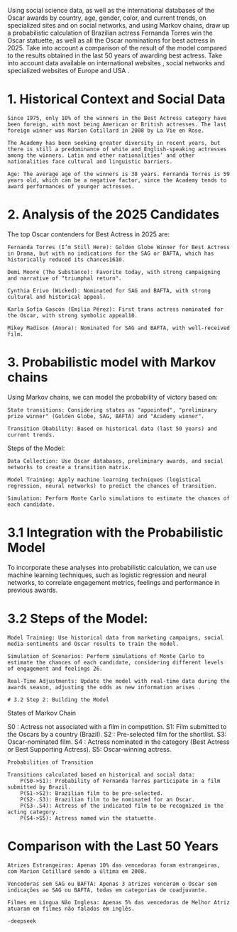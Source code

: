 Using social science data, as well as the international databases of the Oscar awards by country, age, gender, color, and current trends, on specialized sites and on social networks, and using Markov chains, draw up a probabilistic calculation of Brazilian actress Fernanda Torres win the Oscar statuette, as well as all the Oscar nominations for best actress in 2025. Take into account a comparison of the result of the model compared to the results obtained in the last 50 years of awarding best actress. Take into account data available on international websites , social networks and specialized websites of Europe and USA .

# 1. Historical Context and Social Data

    Since 1975, only 10% of the winners in the Best Actress category have been foreign, with most being American or British actresses. The last foreign winner was Marion Cotillard in 2008 by La Vie en Rose.

    The Academy has been seeking greater diversity in recent years, but there is still a predominance of white and English-speaking actresses among the winners. Latin and other nationalities’ and other nationalities face cultural and linguistic barriers.

    Age: The average age of the winners is 38 years. Fernanda Torres is 59 years old, which can be a negative factor, since the Academy tends to award performances of younger actresses.

   # 2. Analysis of the 2025 Candidates

The top Oscar contenders for Best Actress in 2025 are:

    Fernanda Torres (I’m Still Here): Golden Globe Winner for Best Actress in Drama, but with no indications for the SAG or BAFTA, which has historically reduced its chances1610.

    Demi Moore (The Substance): Favorite today, with strong campaigning and narrative of "triumphal return".

    Cynthia Erivo (Wicked): Nominated for SAG and BAFTA, with strong cultural and historical appeal.

    Karla Sofía Gascón (Emilia Pérez): First trans actress nominated for the Oscar, with strong symbolic appeal10.

    Mikey Madison (Anora): Nominated for SAG and BAFTA, with well-received film.

  # 3. Probabilistic model with Markov chains

Using Markov chains, we can model the probability of victory based on:

    State transitions: Considering states as "appointed", "preliminary prize winner" (Golden Globe, SAG, BAFTA) and "Academy winner".

    Transition Obability: Based on historical data (last 50 years) and current trends.

Steps of the Model:

    Data Collection: Use Oscar databases, preliminary awards, and social networks to create a transition matrix.

    Model Training: Apply machine learning techniques (logistical regression, neural networks) to predict the chances of transition.

    Simulation: Perform Monte Carlo simulations to estimate the chances of each candidate. 

# 3.1 Integration with the Probabilistic Model

To incorporate these analyses into probabilistic calculation, we can use machine learning techniques, such as logistic regression and neural networks, to correlate engagement metrics, feelings and performance in previous awards.

# 3.2 Steps of the Model:

    Model Training: Use historical data from marketing campaigns, social media sentiments and Oscar results to train the model.

    Simulation of Scenarios: Perform simulations of Monte Carlo to estimate the chances of each candidate, considering different levels of engagement and feelings 26.

    Real-Time Adjustments: Update the model with real-time data during the awards season, adjusting the odds as new information arises .

    # 3.2 Step 2: Building the Model
States of Markov Chain


S0 : Actress not associated with a film in competition.
S1: Film submitted to the Oscars by a country (Brazil).
S2 : Pre-selected film for the shortlist.
S3: Oscar-nominated film.
S4 : Actress nominated in the category (Best Actress or Best Supporting Actress).
S5: Oscar-winning actress.

    Probabilities of Transition

    Transitions calculated based on historical and social data:
        P(S0->S1): Probability of Fernanda Torres participate in a film submitted by Brazil.
        P(S1->S2): Brazilian film to be pre-selected.
        P(S2-.S3): Brazilian film to be nominated for an Oscar.
        P(S3-.S4): Actress of the indicated film to be recognized in the acting category.
        P(S4->S5): Actress named win the statuette.
        
# Comparison with the Last 50 Years

    Atrizes Estrangeiras: Apenas 10% das vencedoras foram estrangeiras, com Marion Cotillard sendo a última em 2008.

    Vencedoras sem SAG ou BAFTA: Apenas 3 atrizes venceram o Oscar sem indicações ao SAG ou BAFTA, todas em categorias de coadjuvante.

    Filmes em Língua Não Inglesa: Apenas 5% das vencedoras de Melhor Atriz atuaram em filmes não falados em inglês.

    -deepseek

